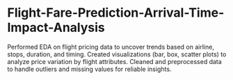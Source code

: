 # Flight-Fare-Prediction-Arrival-Time-Impact-Analysis
Performed EDA on flight pricing data to uncover trends based on airline, stops, duration, and timing. Created visualizations (bar, box, scatter plots) to analyze price variation by flight attributes. Cleaned and preprocessed data to handle outliers and missing values for reliable insights.
